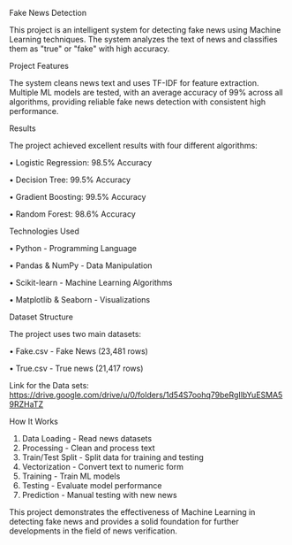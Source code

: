 Fake News Detection

This project is an intelligent system for detecting fake news using Machine Learning techniques. The system analyzes the text of news and classifies them as "true" or "fake" with high accuracy.


Project Features

The system cleans news text and uses TF-IDF for feature extraction. Multiple ML models are tested, with an average accuracy of 99% across all algorithms, providing reliable fake news detection with consistent high performance.


Results

The project achieved excellent results with four different algorithms:

•	Logistic Regression: 98.5% Accuracy

•	Decision Tree: 99.5% Accuracy

•	Gradient Boosting: 99.5% Accuracy

•	Random Forest: 98.6% Accuracy


Technologies Used

•	Python - Programming Language

•	Pandas & NumPy - Data Manipulation

•	Scikit-learn - Machine Learning Algorithms

•	Matplotlib & Seaborn - Visualizations


Dataset Structure

The project uses two main datasets:

•	Fake.csv - Fake News (23,481 rows)

•	True.csv - True news (21,417 rows)

Link for the Data sets: https://drive.google.com/drive/u/0/folders/1d54S7oohq79beRgIlbYuESMA59RZHaTZ


How It Works

1.	Data Loading - Read news datasets
2.	Processing - Clean and process text
3.	Train/Test Split - Split data for training and testing
4.	Vectorization - Convert text to numeric form
5.	Training - Train ML models
6.	Testing - Evaluate model performance
7.	Prediction - Manual testing with new news


This project demonstrates the effectiveness of Machine Learning in detecting fake news and provides a solid foundation for further developments in the field of news verification.
